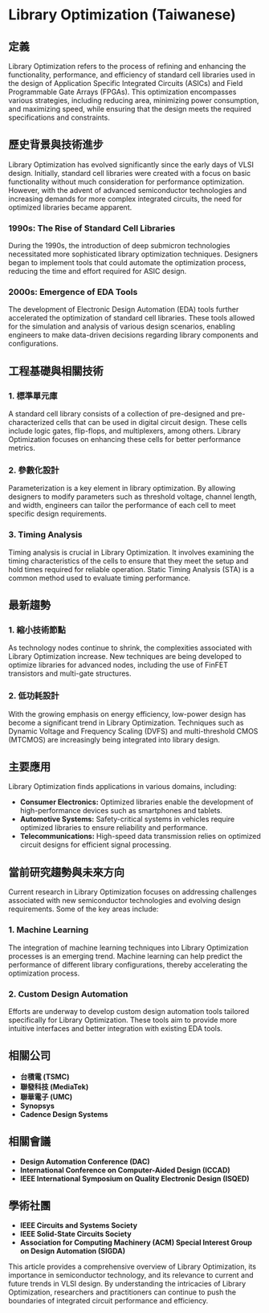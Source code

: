 # Library Optimization (Taiwanese)

## 定義

Library Optimization refers to the process of refining and enhancing the functionality, performance, and efficiency of standard cell libraries used in the design of Application Specific Integrated Circuits (ASICs) and Field Programmable Gate Arrays (FPGAs). This optimization encompasses various strategies, including reducing area, minimizing power consumption, and maximizing speed, while ensuring that the design meets the required specifications and constraints.

## 歷史背景與技術進步

Library Optimization has evolved significantly since the early days of VLSI design. Initially, standard cell libraries were created with a focus on basic functionality without much consideration for performance optimization. However, with the advent of advanced semiconductor technologies and increasing demands for more complex integrated circuits, the need for optimized libraries became apparent.

### 1990s: The Rise of Standard Cell Libraries

During the 1990s, the introduction of deep submicron technologies necessitated more sophisticated library optimization techniques. Designers began to implement tools that could automate the optimization process, reducing the time and effort required for ASIC design.

### 2000s: Emergence of EDA Tools

The development of Electronic Design Automation (EDA) tools further accelerated the optimization of standard cell libraries. These tools allowed for the simulation and analysis of various design scenarios, enabling engineers to make data-driven decisions regarding library components and configurations.

## 工程基礎與相關技術

### 1. 標準單元庫

A standard cell library consists of a collection of pre-designed and pre-characterized cells that can be used in digital circuit design. These cells include logic gates, flip-flops, and multiplexers, among others. Library Optimization focuses on enhancing these cells for better performance metrics.

### 2. 參數化設計

Parameterization is a key element in library optimization. By allowing designers to modify parameters such as threshold voltage, channel length, and width, engineers can tailor the performance of each cell to meet specific design requirements.

### 3. Timing Analysis

Timing analysis is crucial in Library Optimization. It involves examining the timing characteristics of the cells to ensure that they meet the setup and hold times required for reliable operation. Static Timing Analysis (STA) is a common method used to evaluate timing performance.

## 最新趨勢

### 1. 縮小技術節點

As technology nodes continue to shrink, the complexities associated with Library Optimization increase. New techniques are being developed to optimize libraries for advanced nodes, including the use of FinFET transistors and multi-gate structures.

### 2. 低功耗設計

With the growing emphasis on energy efficiency, low-power design has become a significant trend in Library Optimization. Techniques such as Dynamic Voltage and Frequency Scaling (DVFS) and multi-threshold CMOS (MTCMOS) are increasingly being integrated into library design.

## 主要應用

Library Optimization finds applications in various domains, including:

- **Consumer Electronics:** Optimized libraries enable the development of high-performance devices such as smartphones and tablets.
- **Automotive Systems:** Safety-critical systems in vehicles require optimized libraries to ensure reliability and performance.
- **Telecommunications:** High-speed data transmission relies on optimized circuit designs for efficient signal processing.

## 當前研究趨勢與未來方向

Current research in Library Optimization focuses on addressing challenges associated with new semiconductor technologies and evolving design requirements. Some of the key areas include:

### 1. Machine Learning

The integration of machine learning techniques into Library Optimization processes is an emerging trend. Machine learning can help predict the performance of different library configurations, thereby accelerating the optimization process.

### 2. Custom Design Automation

Efforts are underway to develop custom design automation tools tailored specifically for Library Optimization. These tools aim to provide more intuitive interfaces and better integration with existing EDA tools.

## 相關公司

- **台積電 (TSMC)**
- **聯發科技 (MediaTek)**
- **聯華電子 (UMC)**
- **Synopsys**
- **Cadence Design Systems**

## 相關會議

- **Design Automation Conference (DAC)**
- **International Conference on Computer-Aided Design (ICCAD)**
- **IEEE International Symposium on Quality Electronic Design (ISQED)**

## 學術社團

- **IEEE Circuits and Systems Society**
- **IEEE Solid-State Circuits Society**
- **Association for Computing Machinery (ACM) Special Interest Group on Design Automation (SIGDA)**

This article provides a comprehensive overview of Library Optimization, its importance in semiconductor technology, and its relevance to current and future trends in VLSI design. By understanding the intricacies of Library Optimization, researchers and practitioners can continue to push the boundaries of integrated circuit performance and efficiency.